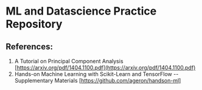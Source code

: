 # ML and Datascience Practice Repository

## References:
1. A Tutorial on Principal Component Analysis [https://arxiv.org/pdf/1404.1100.pdf](https://arxiv.org/pdf/1404.1100.pdf)
2. Hands-on Machine Learning with Scikit-Learn and TensorFlow -- Supplementary Materials [https://github.com/ageron/handson-ml]
